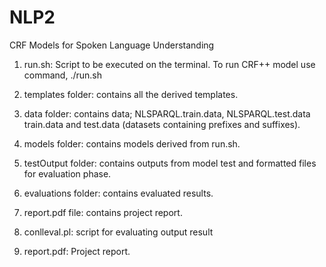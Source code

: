 # NLP2
CRF Models for Spoken Language Understanding

1. run.sh: Script to be executed on the terminal. To run CRF++ model use command, ./run.sh

2. templates folder: contains all the derived templates.

3. data folder: contains data; NLSPARQL.train.data, NLSPARQL.test.data
				train.data and test.data (datasets containing prefixes and suffixes).
4. models folder: contains models derived from run.sh.

5. testOutput folder: contains outputs from model test and formatted files for evaluation phase.

6. evaluations folder: contains evaluated results.

7. report.pdf file: contains project report.

8. conlleval.pl: script for evaluating output result

9. report.pdf: Project report.
